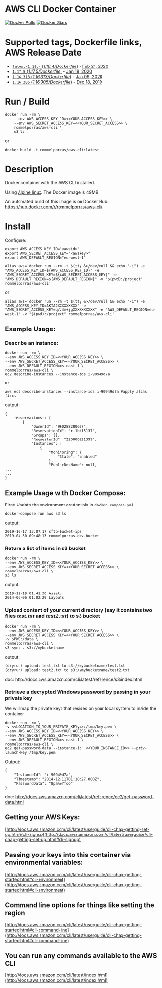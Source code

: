 # AWS CLI Docker Container
[![Docker Pulls](https://img.shields.io/docker/pulls/rommelporras/aws-cli.svg)](https://hub.docker.com/r/rommelporras/aws-cli/)
[![Docker Stars](https://img.shields.io/docker/stars/rommelporras/aws-cli.svg)](https://hub.docker.com/r/rommelporras/aws-cli/)

# Supported tags, Dockerfile links, AWS Release Date

- [`latest/1.18.4` (*1.18.4/Dockerfile*)](https://github.com/rommelporras/aws-cli/tree/master/1.18.4) - [Feb 21, 2020](https://github.com/aws/aws-cli/releases/tag/1.18.4)
- [`1.17.5` (*1.17.5/Dockerfile*)](https://github.com/rommelporras/aws-cli/tree/master/1.17.5) - [Jan 18, 2020](https://github.com/aws/aws-cli/releases/tag/1.17.5)
- [`1.16.313` (*1.16.313/Dockerfile*)](https://github.com/rommelporras/aws-cli/tree/master/1.16.313) - [Jan 09, 2020](https://github.com/aws/aws-cli/releases/tag/1.16.313)
- [`1.16.305` (*1.16.305/Dockerfile*)](https://github.com/rommelporras/aws-cli/tree/master/1.16.305) - [Dec 18, 2019](https://github.com/aws/aws-cli/releases/tag/1.16.305)

# Run / Build
```
docker run -rm \
    --env AWS_ACCESS_KEY_ID=<<YOUR_ACCESS_KEY>> \
    --env AWS_SECRET_ACCESS_KEY=<<YOUR_SECRET_ACCESS>> \
    rommelporras/aws-cli \
    s3 ls
```
or
```
docker build -t rommelporras/aws-cli:latest .
```
# Description

Docker container with the AWS CLI installed.

Using [Alpine linux](https://hub.docker.com/_/alpine/). The Docker image is 49MB

An automated build of this image is on Docker Hub: https://hub.docker.com/r/rommelporras/aws-cli/

# Install

Configure:
```
export AWS_ACCESS_KEY_ID="<awsid>"
export AWS_SECRET_ACCESS_KEY="<awskey>"
export AWS_DEFAULT_REGION="eu-west-1"

alias aws='docker run --rm -t $(tty &>/dev/null && echo "-i") -e "AWS_ACCESS_KEY_ID=${AWS_ACCESS_KEY_ID}" -e "AWS_SECRET_ACCESS_KEY=${AWS_SECRET_ACCESS_KEY}" -e "AWS_DEFAULT_REGION=${AWS_DEFAULT_REGION}" -v "$(pwd):/project" rommelporras/aws-cli'
```
or
```
alias aws='docker run --rm -t $(tty &>/dev/null && echo "-i") -e "AWS_ACCESS_KEY_ID=AKIA2XXXXXXXXX" -e "AWS_SECRET_ACCESS_KEY=q/z4m+jgXXXXXXXXXX" -e "AWS_DEFAULT_REGION=eu-west-1" -v "$(pwd):/project" rommelporras/aws-cli'
```

## Example Usage:

### Describe an instance:

    docker run -rm \
    --env AWS_ACCESS_KEY_ID=<<YOUR_ACCESS_KEY>> \
    --env AWS_SECRET_ACCESS_KEY=<<YOUR_SECRET_ACCESS>> \
    --env AWS_DEFAULT_REGION=us-east-1 \
    rommelporras/aws-cli \
    ec2 describe-instances --instance-ids i-90949d7a
    
    or
    
    aws ec2 describe-instances --instance-ids i-90949d7a #apply alias first

output:

    {
        "Reservations": [
            {
                "OwnerId": "960288280607",
                "ReservationId": "r-1bb15137",
                "Groups": [],
                "RequesterId": "226008221399",
                "Instances": [
                    {
                        "Monitoring": {
                            "State": "enabled"
                        },
                        "PublicDnsName": null,
    ...
    ...
    }

## Example Usage with Docker Compose:
First: Update the environment credentials in `docker-compose.yml`

`docker-compose run aws s3 ls`

output:

    2019-10-17 13:07:17 sftp-bucket-ips
    2019-04-30 09:48:13 rommelporras-dev-bucket



### Return a list of items in s3 bucket

    docker run -rm \
    --env AWS_ACCESS_KEY_ID=<<YOUR_ACCESS_KEY>> \
    --env AWS_SECRET_ACCESS_KEY=<<YOUR_SECRET_ACCESS>> \
    rommelporras/aws-cli \
    s3 ls

output:

    2019-12-19 01:41:30 Assets
    2014-06-06 01:02:29 Layouts

### Upload content of your current directory (say it contains two files _test.txt_ and _test2.txt_) to s3 bucket

    docker run -rm \
    --env AWS_ACCESS_KEY_ID=<<YOUR_ACCESS_KEY>> \
    --env AWS_SECRET_ACCESS_KEY=<<YOUR_SECRET_ACCESS>> \
    -v $PWD:/data \
    rommelporras/aws-cli \
    s3 sync . s3://mybucketname

output:

    (dryrun) upload: test.txt to s3://mybucketname/test.txt
    (dryrun) upload: test2.txt to s3://mybucketname/test2.txt

doc: http://docs.aws.amazon.com/cli/latest/reference/s3/index.html

### Retrieve a decrypted Windows password by passing in your private key
We will map the private keys that resides on your local system to inside the container

    docker run -rm \
    -v <<LOCATION_TO_YOUR_PRIVATE_KEYy>>:/tmp/key.pem \
    --env AWS_ACCESS_KEY_ID=<<YOUR_ACCESS_KEY>> \
    --env AWS_SECRET_ACCESS_KEY=<<YOUR_SECRET_ACCESS>> \
    --env AWS_DEFAULT_REGION=us-east-1 \
    rommelporras/aws-cli \
    ec2 get-password-data --instance-id  <<YOUR_INSTANCE_ID>> --priv-launch-key /tmp/key.pem

Output:

    {
        "InstanceId": "i-90949d7a",
        "Timestamp": "2014-12-11T01:18:27.000Z",
        "PasswordData": "8pa%o?foo"
    }

doc: http://docs.aws.amazon.com/cli/latest/reference/ec2/get-password-data.html

## Getting your AWS Keys:

[http://docs.aws.amazon.com/cli/latest/userguide/cli-chap-getting-set-up.html#cli-signup](http://docs.aws.amazon.com/cli/latest/userguide/cli-chap-getting-set-up.html#cli-signup)

## Passing your keys into this container via environmental variables:

[http://docs.aws.amazon.com/cli/latest/userguide/cli-chap-getting-started.html#cli-environment](http://docs.aws.amazon.com/cli/latest/userguide/cli-chap-getting-started.html#cli-environment)

## Command line options for things like setting the region

[http://docs.aws.amazon.com/cli/latest/userguide/cli-chap-getting-started.html#cli-command-line](http://docs.aws.amazon.com/cli/latest/userguide/cli-chap-getting-started.html#cli-command-line)

## You can run any commands available to the AWS CLI

[http://docs.aws.amazon.com/cli/latest/index.html](http://docs.aws.amazon.com/cli/latest/index.html)